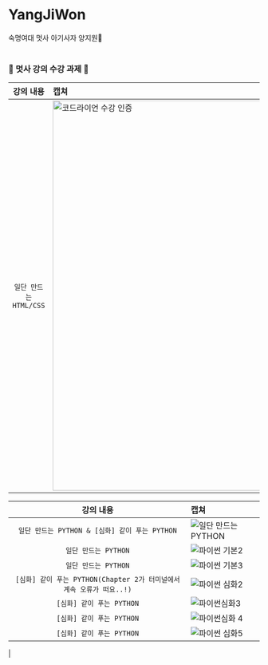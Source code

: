 # YangJiWon
숙명여대 멋사 아기사자 양지원🦁
<br><br>
### 🦁 멋사 강의 수강 과제 🦁

| 강의 내용 | 캡쳐 | 
|:------:|:------|
|`일단 만드는 HTML/CSS`|<img width='782' alt='코드라이언 수강 인증' src= 'https://user-images.githubusercontent.com/101974118/162584563-dd09a91f-6827-4d7f-8302-25ae43535cd4.png'>|

| 강의 내용 | 캡쳐 | 
|:------:|:------|
|`일단 만드는 PYTHON & [심화] 같이 푸는 PYTHON`|![일단 만드는 PYTHON](https://user-images.githubusercontent.com/101974118/167264622-ee386deb-d81b-4bf5-b948-f59deeb2224e.png)|
|`일단 만드는 PYTHON`|![파이썬 기본2](https://user-images.githubusercontent.com/101974118/167264718-836f4346-16b5-42da-9c65-470ade6f0c5e.png)|
|`일단 만드는 PYTHON`|![파이썬 기본3](https://user-images.githubusercontent.com/101974118/167264728-5f9758e1-9b24-4f08-9184-57b449ebf4bc.png)|
|`[심화] 같이 푸는 PYTHON(Chapter 2가 터미널에서 계속 오류가 떠요..!)`|![파이썬 심화2](https://user-images.githubusercontent.com/101974118/167264757-13eb1fc1-616c-4e6a-ac7f-b18f2d0bae37.png)|
|`[심화] 같이 푸는 PYTHON`|![파이썬심화3](https://user-images.githubusercontent.com/101974118/167264771-a10682bb-ed6a-42af-a685-7878e910356a.png)|
|`[심화] 같이 푸는 PYTHON`|![파이썬심화  4](https://user-images.githubusercontent.com/101974118/167264778-f27c5fa7-c0c5-4fac-b083-79ce06feabd7.png)|
|`[심화] 같이 푸는 PYTHON`|![파이썬 심화5](https://user-images.githubusercontent.com/101974118/167264780-0abfbe2b-e479-4186-bb4d-3a0023ce592f.png)
|
